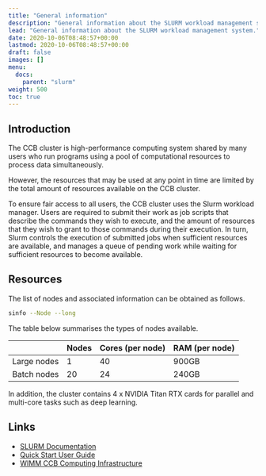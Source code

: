 ```yaml
---
title: "General information"
description: "General information about the SLURM workload management system."
lead: "General information about the SLURM workload management system."
date: 2020-10-06T08:48:57+00:00
lastmod: 2020-10-06T08:48:57+00:00
draft: false
images: []
menu:
  docs:
    parent: "slurm"
weight: 500
toc: true
---
```


## Introduction

The CCB cluster is high-performance computing system shared by many users
who run programs using a pool of computational resources to process data
simultaneously.

However, the resources that may be used at any point in time are limited
by the total amount of resources available on the CCB cluster.

To ensure fair access to all users, the CCB cluster uses the Slurm workload
manager.
Users are required to submit their work as job scripts that describe the
commands they wish to execute, and the amount of resources that they wish
to grant to those commands during their execution.
In turn, Slurm controls the execution of submitted jobs when sufficient
resources are available, and manages a queue of pending work while waiting
for sufficient resources to become available.

## Resources

The list of nodes and associated information can be obtained as follows.

```bash
sinfo --Node --long
```

The table below summarises the types of nodes available.

|             | Nodes | Cores (per node) | RAM (per node) |
|-------------|-------|------------------|----------------|
| Large nodes | 1     | 40               | 900GB          |
| Batch nodes | 20    | 24               | 240GB          |

In addition, the cluster contains 4 x NVIDIA Titan RTX cards for parallel and multi-core tasks such as deep learning.

## Links

- [SLURM Documentation][slurm-docs]
- [Quick Start User Guide][slurm-quickstart]
- [WIMM CCB Computing Infrastructure][ccb-computing]

<!-- Link definitions -->

[slurm-docs]: https://slurm.schedmd.com/
[slurm-quickstart]: https://slurm.schedmd.com/quickstart.html
[ccb-computing]: https://www.imm.ox.ac.uk/research/units-and-centres/mrc-wimm-centre-for-computational-biology/resources/computing
